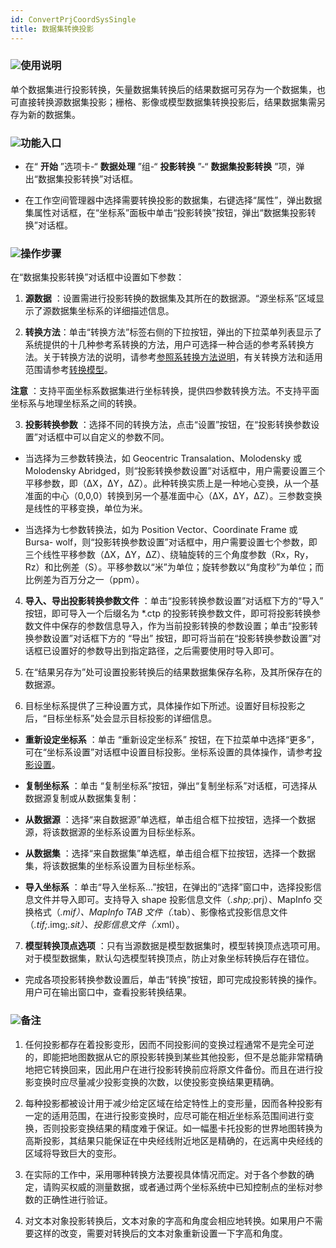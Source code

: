 ```yaml
---
id: ConvertPrjCoordSysSingle
title: 数据集转换投影  
---  
```

### ![](../../img/read.gif)使用说明

单个数据集进行投影转换，矢量数据集转换后的结果数据可另存为一个数据集，也可直接转换源数据集投影；栅格、影像或模型数据集转换投影后，结果数据集需另存为新的数据集。

### ![](../../img/read.gif)功能入口

* 在“ **开始** ”选项卡-“ **数据处理** ”组-“ **投影转换** ”-“ **数据集投影转换**
”项，弹出“数据集投影转换”对话框。

* 在工作空间管理器中选择需要转换投影的数据集，右键选择“属性”，弹出数据集属性对话框，在“坐标系”面板中单击“投影转换”按钮，弹出“数据集投影转换”对话框。

### ![](../../img/read.gif)操作步骤

在“数据集投影转换”对话框中设置如下参数：

1. **源数据** ：设置需进行投影转换的数据集及其所在的数据源。“源坐标系”区域显示了源数据集坐标系的详细描述信息。

2. **转换方法**：单击“转换方法”标签右侧的下拉按钮，弹出的下拉菜单列表显示了系统提供的十几种参考系转换的方法，用户可选择一种合适的参考系转换方法。关于转换方法的说明，请参考[参照系转换方法说明](PrjConvertMethods)，有关转换方法和适用范围请参考[转换模型](TransformationModel)。

**注意** ：支持平面坐标系数据集进行坐标转换，提供四参数转换方法。不支持平面坐标系与地理坐标系之间的转换。

3. **投影转换参数** ：选择不同的转换方法，点击“设置”按钮，在“投影转换参数设置”对话框中可以自定义的参数不同。

* 当选择为三参数转换法，如 Geocentric Transalation、Molodensky 或 Molodensky
Abridged，则“投影转换参数设置”对话框中，用户需要设置三个平移参数，即（ΔX，ΔY，ΔZ）。此种转换实质上是一种地心变换，从一个基准面的中心（0,0,0）转换到另一个基准面中心（ΔX，ΔY，ΔZ）。三参数变换是线性的平移变换，单位为米。

* 当选择为七参数转换法，如为 Position Vector、Coordinate Frame 或 Bursa-
wolf，则“投影转换参数设置”对话框中，用户需要设置七个参数，即三个线性平移参数（ΔX，ΔY，ΔZ）、绕轴旋转的三个角度参数（Rx，Ry，Rz）和比例差（S）。平移参数以“米”为单位；旋转参数以“角度秒”为单位；而比例差为百万分之一（ppm）。

4. **导入、导出投影转换参数文件** ：单击“投影转换参数设置”对话框下方的“导入” 按钮，即可导入一个后缀名为 *.ctp
的投影转换参数文件，即可将投影转换参数文件中保存的参数信息导入，作为当前投影转换的参数设置；单击“投影转换参数设置”对话框下方的 “导出”
按钮，即可将当前在“投影转换参数设置”对话框已设置好的参数导出到指定路径，之后需要使用时导入即可。

5. 在“结果另存为”处可设置投影转换后的结果数据集保存名称，及其所保存在的数据源。

6. 目标坐标系提供了三种设置方式，具体操作如下所述。设置好目标投影之后，“目标坐标系”处会显示目标投影的详细信息。

* **重新设定坐标系** ：单击 “重新设定坐标系”
按钮，在下拉菜单中选择“更多”，可在“坐标系设置”对话框中设置目标投影。坐标系设置的具体操作，请参考[投影设置](PrjCoordSysSettingWin)。

* **复制坐标系** ：单击 “复制坐标系”按钮，弹出“复制坐标系”对话框，可选择从数据源复制或从数据集复制：

* **从数据源** ：选择“来自数据源”单选框，单击组合框下拉按钮，选择一个数据源，将该数据源的坐标系设置为目标坐标系。

* **从数据集** ：选择“来自数据集”单选框，单击组合框下拉按钮，选择一个数据集，将该数据集的坐标系设置为目标坐标系。

* **导入坐标系** ：单击“导入坐标系...”按钮，在弹出的“选择”窗口中，选择投影信息文件并导入即可。支持导入 shape
投影信息文件（*.shp;*.prj）、MapInfo 交换格式（*.mif）、MapInfo TAB
文件（*.tab）、影像格式投影信息文件（*.tif;*.img;*.sit）、投影信息文件（*.xml）。

7. **模型转换顶点选项**
：只有当源数据是模型数据集时，模型转换顶点选项可用。对于模型数据集，默认勾选模型转换顶点，防止对象坐标转换后存在错位。

* 完成各项投影转换参数设置后，单击“转换”按钮，即可完成投影转换的操作。用户可在输出窗口中，查看投影转换结果。


### ![](../../img/read.gif)备注

1. 任何投影都存在着投影变形，因而不同投影间的变换过程通常不是完全可逆的，即能把地图数据从它的原投影转换到某些其他投影，但不是总能非常精确地把它转换回来，因此用户在进行投影转换前应将原文件备份。而且在进行投影变换时应尽量减少投影变换的次数，以使投影变换结果更精确。

2. 每种投影都被设计用于减少给定区域在给定特性上的变形量，因而各种投影有一定的适用范围，在进行投影变换时，应尽可能在相近坐标系范围间进行变换，否则投影变换结果的精度难于保证。如一幅墨卡托投影的世界地图转换为高斯投影，其结果只能保证在中央经线附近地区是精确的，在远离中央经线的区域将导致巨大的变形。

3. 在实际的工作中，采用哪种转换方法要视具体情况而定。对于各个参数的确定，请购买权威的测量数据，或者通过两个坐标系统中已知控制点的坐标对参数的正确性进行验证。

4. 对文本对象投影转换后，文本对象的字高和角度会相应地转换。如果用户不需要这样的改变，需要对转换后的文本对象重新设置一下字高和角度。

